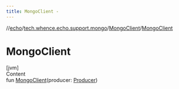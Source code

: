 ```yaml
---
title: MongoClient -
---
```

//[echo](../../index.md)/[tech.whence.echo.support.mongo](../index.md)/[MongoClient](index.md)/[MongoClient](-mongo-client.md)



# MongoClient  
[jvm]  
Content  
fun [MongoClient](-mongo-client.md)(producer: [Producer](../../tech.whence.echo.function/-producer/index.md)<MongoClient>)  



